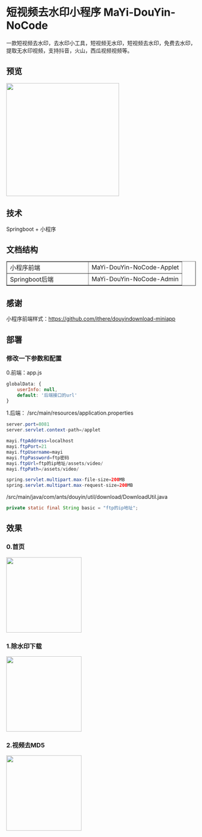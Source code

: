 # 短视频去水印小程序 MaYi-DouYin-NoCode
一款短视频去水印，去水印小工具，短视频无水印，短视频去水印，免费去水印，提取无水印视频，支持抖音，火山，西瓜视频视频等。
## 预览
<img src='https://www.antsclimb.com/assets/github/gh_fb90e1080b3e_860.jpg' width="300">

## 技术
Springboot + 小程序
## 文档结构
<table width="100%" border="1">
  <tr>
    <td width="200">小程序前端</td>
    <td>MaYi-DouYin-NoCode-Applet</td>
  </tr>
  <tr>
    <td>Springboot后端</td>
    <td>MaYi-DouYin-NoCode-Admin</td>
  </tr>
</table>

## 感谢
小程序前端样式：https://github.com/ithere/douyindownload-miniapp

## 部署
### 修改一下参数和配置
0.前端：app.js
``` javascript
globalData: {
    userInfo: null,
    default: '后端接口的url'
}
```
1.后端：
/src/main/resources/application.properties
``` java 
server.port=8081
server.servlet.context-path=/applet

mayi.ftpAddress=localhost
mayi.ftpPort=21
mayi.ftpUsername=mayi
mayi.ftpPassword=ftp密码
mayi.ftpUrl=ftp的ip地址/assets/video/
mayi.ftpPath=/assets/video/

spring.servlet.multipart.max-file-size=200MB
spring.servlet.multipart.max-request-size=200MB
```
/src/main/java/com/ants/douyin/util/download/DownloadUtil.java
``` java
private static final String basic = "ftp的ip地址";
```

## 效果
### 0.首页
<img src='https://www.antsclimb.com/assets/github/IMG_2791.PNG' width="200">

### 1.除水印下载
<img src='https://www.antsclimb.com/assets/github/IMG_2792.PNG' width="200">

### 2.视频去MD5
<img src='https://www.antsclimb.com/assets/github/IMG_2794.PNG' width="200">
